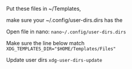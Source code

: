 Put these files in ~/Templates,

make sure your ~/.config/user-dirs.dirs has the 

Open file in nano:
`nano~/.config/user-dirs.dirs`

Make sure the line below match
`XDG_TEMPLATES_DIR="$HOME/Templates/Files"`

Update user dirs
`xdg-user-dirs-update`


